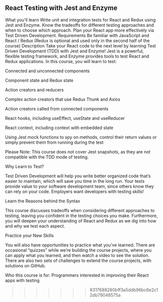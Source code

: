 ## React Testing with Jest and Enzyme


What you'll learn
Write unit and integration tests for React and Redux using Jest and Enzyme.
Know the tradeoffs for different testing approaches and when to choose which approach.
Plan your React app more effectively via Test Driven Development.
Requirements
Be familiar with JavaScript and React / Redux (Redux is optional and used only in the second half of the course)
Description
Take your React code to the next level by learning Test Driven Development (TDD) with Jest and Enzyme! Jest is a powerful, flexible testing framework, and Enzyme provides tools to test React and Redux applications. In this course, you will learn to test:

Connected and unconnected components

Component state and Redux state

Action creators and reducers

Complex action creators that use Redux Thunk and Axios

Action creators called from connected components

React hooks, including useEffect, useState and useReducer

React context, including context with embedded state

Using Jest mock functions to spy on methods, control their return values or simply prevent them from running during the test

Please Note: This course does not cover Jest snapshots, as they are not compatible with the TDD mode of testing.

Why Learn to Test?

Test Driven Development will help you write better organized code that’s easier to maintain, which will save you time in the long run. Your tests provide value to your software development team, since others know they can rely on your code. Employers want developers with testing skills!

Learn the Reasons behind the Syntax

This course discusses tradeoffs when considering different approaches to testing, leaving you confident in the testing choices you make. Furthermore, you will deepen your understanding of React and Redux as we dig into how and why we test each aspect.

Practice your New Skills

You will also have opportunities to practice what you’ve learned. There are occasional “quizzes” while we’re building the course projects, where you can apply what you learned, and then watch a video to see the solution. There are also two sets of challenges to extend the course projects, with solutions on GitHub. 

Who this course is for:
Programmers interested in improving their React apps with testing
>>>>>>> 8317688280bff3a5ddb96bc6e2c12db79048575a
